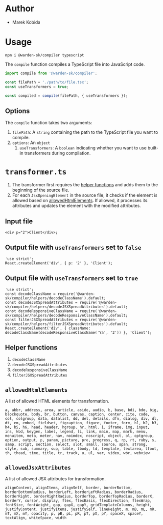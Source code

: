 # Author
- Marek Kobida

# Usage

`npm i @warden-sk/compiler typescript`

The `compile` function compiles a TypeScript file into JavaScript code.

```ts
import compile from '@warden-sk/compiler';

const filePath = './path/to/file.tsx';
const useTransformers = true;

const compiled = compile(filePath, { useTransformers });
```

## Options

The `compile` function takes two arguments:

1. `filePath`: A `string` containing the path to the TypeScript file you want to compile.
2. `options`: An `object`
   1. `useTransformers`: A `boolean` indicating whether you want to use built-in transformers during compilation.

# `transformer.ts`

1. The transformer first requires the [helper functions](#helper-functions) and adds them to the beginning of the source file.
2. For each `JsxOpeningElement` in the source file, it checks if the element is allowed based on [allowedHtmlElements](#allowedhtmlelements). If allowed, it processes its attributes and updates the element with the modified attributes.

## Input file

```tsx
<div p="2">Client</div>;
```

## Output file with `useTransformers` set to `false`

```tsx
'use strict';
React.createElement('div', { p: '2' }, 'Client');
```

## Output file with `useTransformers` set to `true`

```tsx
'use strict';
const decodeClassName = require('@warden-sk/compiler/helpers/decodeClassName').default;
const decodeJSXSpreadAttributes = require('@warden-sk/compiler/helpers/decodeJSXSpreadAttributes').default;
const decodeResponsiveClassName = require('@warden-sk/compiler/helpers/decodeResponsiveClassName').default;
const filterJSXSpreadAttributes = require('@warden-sk/compiler/helpers/filterJSXSpreadAttributes').default;
React.createElement('div', { className: decodeClassName(decodeResponsiveClassName('Ya', '2')) }, 'Client');
```

## Helper functions

1. `decodeClassName`
2. `decodeJSXSpreadAttributes`
3. `decodeResponsiveClassName`
4. `filterJSXSpreadAttributes`

## `allowedHtmlElements`

A list of allowed HTML elements for transformation.

`a, abbr, address, area, article, aside, audio, b, base, bdi, bdo, big, blockquote, body, br, button, canvas, caption, center, cite, code, col, colgroup, data, datalist, dd, del, details, dfn, dialog, div, dl, dt, em, embed, fieldset, figcaption, figure, footer, form, h1, h2, h3, h4, h5, h6, head, header, hgroup, hr, html, i, iframe, img, input, ins, kbd, keygen, label, legend, li, link, main, map, mark, menu, menuitem, meta, meter, nav, noindex, noscript, object, ol, optgroup, option, output, p, param, picture, pre, progress, q, rp, rt, ruby, s, samp, script, section, select, slot, small, source, span, strong, style, sub, summary, sup, table, tbody, td, template, textarea, tfoot, th, thead, time, title, tr, track, u, ul, var, video, wbr, webview`

## `allowedJsxAttributes`

A list of allowed JSX attributes for transformation.

`alignContent, alignItems, alignSelf, border, borderBottom, borderBottomRadius, borderLeft, borderLeftRadius, borderRadius, borderRight, borderRightRadius, borderTop, borderTopRadius, borderX, borderY, cursor, display, flex, flexBasis, flexDirection, flexWrap, fontSize, fontWeight, gap, gapX, gapY, gridTemplateColumns, height, justifyContent, justifyItems, justifySelf, lineHeight, m, mB, mL, mR, mT, mX, mY, opacity, p, pB, pL, pR, pT, pX, pY, spaceX, spaceY, textAlign, whiteSpace, width`

